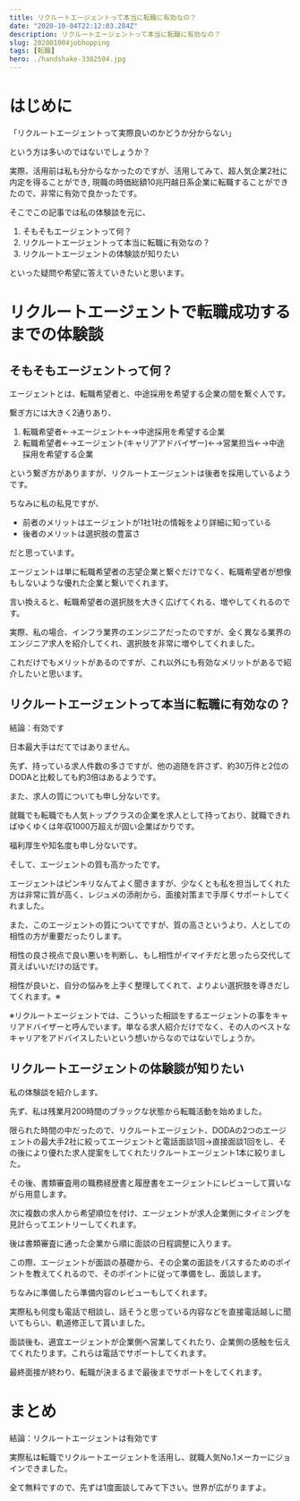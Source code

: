 ```yaml
---
title: リクルートエージェントって本当に転職に有効なの？
date: "2020-10-04T22:12:03.284Z"
description: リクルートエージェントって本当に転職に有効なの？
slug: 202001004jobhopping
tags: [転職]
hero: ./handshake-3382504.jpg
---
```

# はじめに

「リクルートエージェントって実際良いのかどうか分からない」

という方は多いのではないでしょうか？

実際、活用前は私も分からなかったのですが、活用してみて、超人気企業2社に内定を得ることができ,
現職の時価総額10兆円越日系企業に転職することができたので、非常に有効で良かったです。

そこでこの記事では私の体験談を元に、

1. そもそもエージェントって何？
1. リクルートエージェントって本当に転職に有効なの？
1. リクルートエージェントの体験談が知りたい

といった疑問や希望に答えていきたいと思います。



# リクルートエージェントで転職成功するまでの体験談

## そもそもエージェントって何？

エージェントとは、転職希望者と、中途採用を希望する企業の間を繋ぐ人です。

繋ぎ方には大きく2通りあり、

1. 転職希望者←→エージェント←→中途採用を希望する企業
1. 転職希望者←→エージェント(キャリアアドバイザー)←→営業担当←→中途採用を希望する企業

という繋ぎ方がありますが、リクルートエージェントは後者を採用しているようです。

ちなみに私の私見ですが、

- 前者のメリットはエージェントが1社1社の情報をより詳細に知っている
- 後者のメリットは選択肢の豊富さ

だと思っています。

エージェントは単に転職希望者の志望企業と繋ぐだけでなく、転職希望者が想像もしないような優れた企業と繋いでくれます。

言い換えると、転職希望者の選択肢を大きく広げてくれる、増やしてくれるのです。

実際、私の場合、インフラ業界のエンジニアだったのですが、全く異なる業界のエンジニア求人を紹介してくれ、選択肢を非常に増やしてくれました。

これだけでもメリットがあるのですが、これ以外にも有効なメリットがあるで紹介したいと思います。

## リクルートエージェントって本当に転職に有効なの？

結論：有効です

日本最大手はだてではありません。

先ず、持っている求人件数の多さですが、他の追随を許さず、約30万件と2位のDODAと比較しても約3倍はあるようです。

また、求人の質についても申し分ないです。

就職でも転職でも人気トップクラスの企業を求人として持っており、就職できればゆくゆくは年収1000万超えが固い企業ばかりです。

福利厚生や知名度も申し分ないです。

そして、エージェントの質も高かったです。

エージェントはピンキリなんてよく聞きますが、少なくとも私を担当してくれた方は非常に質が高く、レジュメの添削から、面接対策まで手厚くサポートしてくれました。

また、このエージェントの質についてですが、質の高さというより、人としての相性の方が重要だったりします。

相性の良さ視点で良い悪いを判断し、もし相性がイマイチだと思ったら交代して貰えばいいだけの話です。

相性が良いと、自分の悩みを上手く整理してくれて、よりよい選択肢を導きだしてくれます。※

※リクルートエージェントでは、こういった相談をするエージェントの事をキャリアドバイザーと呼んでいます。単なる求人紹介だけでなく、その人のベストなキャリアをアドバイスしたいという想いからなのではないでしょうか。

## リクルートエージェントの体験談が知りたい

私の体験談を紹介します。

先ず、私は残業月200時間のブラックな状態から転職活動を始めました。

限られた時間の中だったので、リクルートエージェント、DODAの2つのエージェントの最大手2社に絞ってエージェントと電話面談1回→直接面談1回をし、その後により優れた求人提案をしてくれたリクルートエージェント1本に絞りました。

その後、書類審査用の職務経歴書と履歴書をエージェントにレビューして貰いながら用意します。

次に複数の求人から希望順位を付け、エージェントが求人企業側にタイミングを見計らってエントリーしてくれます。

後は書類審査に通った企業から順に面談の日程調整に入ります。

この際、エージェントが面談の基礎から、その企業の面談をパスするためのポイントを教えてくれるので、そのポイントに従って準備をし、面談します。

ちなみに準備したら準備内容のレビューもしてくれます。

実際私も何度も電話で相談し、話そうと思っている内容などを直接電話越しに聞いてもらい、軌道修正して貰いました。

面談後も、適宜エージェントが企業側へ営業してくれたり、企業側の感触を伝えてくれたります。これらは電話でサポートしてくれます。

最終面接が終わり、転職が決まるまで最後までサポートをしてくれます。

# まとめ

結論：リクルートエージェントは有効です

実際私は転職でリクルートエージェントを活用し、就職人気No.1メーカーにジョインできました。

全て無料ですので、先ずは1度面談してみて下さい。世界が広がりますよ。